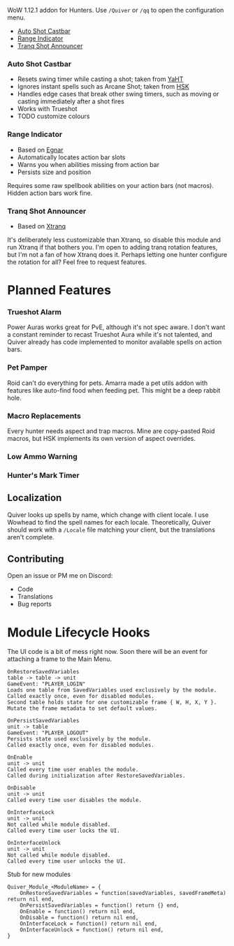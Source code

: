 WoW 1.12.1 addon for Hunters. Use `/Quiver` or `/qq` to open the configuration menu.

- [Auto Shot Castbar](#auto-shot-castbar)
- [Range Indicator](#range-indicator)
- [Tranq Shot Announcer](#tranq-shot-announcer)

### Auto Shot Castbar
- Resets swing timer while casting a shot; taken from [YaHT](https://github.com/Aviana/YaHT/tree/1.12.1)
- Ignores instant spells such as Arcane Shot; taken from [HSK](https://github.com/anstellaire/HunterSwissKnife)
- Handles edge cases that break other swing timers, such as moving or casting immediately after a shot fires
- Works with Trueshot
- TODO customize colours

### Range Indicator
- Based on [Egnar](https://github.com/Medeah/Egnar)
- Automatically locates action bar slots
- Warns you when abilities missing from action bar
- Persists size and position

Requires some raw spellbook abilities on your action bars (not macros). Hidden action bars work fine.

### Tranq Shot Announcer
- Based on [Xtranq](https://github.com/unknauwn/XTranqManager/tree/master)

It's deliberately less customizable than Xtranq, so disable this module and run Xtranq if that bothers you. I'm open to adding tranq rotation features, but I'm not a fan of how Xtranq does it. Perhaps letting one hunter configure the rotation for all? Feel free to request features.

# Planned Features
### Trueshot Alarm
Power Auras works great for PvE, although it's not spec aware. I don't want a constant reminder to recast Trueshot Aura while it's not talented, and Quiver already has code implemented to monitor available spells on action bars.

### Pet Pamper
Roid can't do everything for pets. Amarra made a pet utils addon with features like auto-find food when feeding pet. This might be a deep rabbit hole.

### Macro Replacements
Every hunter needs aspect and trap macros. Mine are copy-pasted Roid macros, but HSK implements its own version of aspect overrides.

### Low Ammo Warning

### Hunter's Mark Timer

## Localization
Quiver looks up spells by name, which change with client locale. I use Wowhead to find the spell names for each locale. Theoretically, Quiver should work with a `/Locale` file matching your client, but the translations aren't complete.

## Contributing
Open an issue or PM me on Discord:
- Code
- Translations
- Bug reports

# Module Lifecycle Hooks
The UI code is a bit of mess right now. Soon there will be an event for attaching a frame to the Main Menu.
```
OnRestoreSavedVariables
table -> table -> unit
GameEvent: "PLAYER_LOGIN"
Loads one table from SavedVariables used exclusively by the module.
Called exactly once, even for disabled modules.
Second table holds state for one customizable frame { W, H, X, Y }. Mutate the frame metadata to set default values.

OnPersistSavedVariables
unit -> table
GameEvent: "PLAYER_LOGOUT"
Persists state used exclusively by the module.
Called exactly once, even for disabled modules.

OnEnable
unit -> unit
Called every time user enables the module.
Called during initialization after RestoreSavedVariables.

OnDisable
unit -> unit
Called every time user disables the module.

OnInterfaceLock
unit -> unit
Not called while module disabled.
Called every time user locks the UI.

OnInterfaceUnlock
unit -> unit
Not called while module disabled.
Called every time user unlocks the UI.
```
Stub for new modules
```
Quiver_Module_<ModuleName> = {
	OnRestoreSavedVariables = function(savedVariables, savedFrameMeta) return nil end,
	OnPersistSavedVariables = function() return {} end,
	OnEnable = function() return nil end,
	OnDisable = function() return nil end,
	OnInterfaceLock = function() return nil end,
	OnInterfaceUnlock = function() return nil end,
}
```
